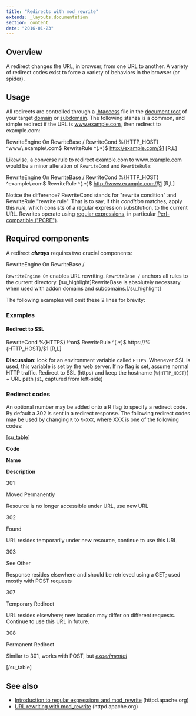 ```yaml
---
title: "Redirects with mod_rewrite"
extends: _layouts.documentation
section: content
date: "2016-01-23"
---
```


## Overview

A redirect changes the URL, in browser, from one URL to another. A variety of redirect codes exist to force a variety of behaviors in the browser (or spider).

## Usage

All redirects are controlled through a [.htaccess](/docs/guides/htaccess-guide/) file in the [document root](/docs/web-content/where-is-site-content-served-from/) of your target [domain](/docs/control-panel/creating-addon-domain/) or [subdomain](/docs/web-content/creating-subdomain/). The following stanza is a common, and simple redirect if the URL is www.example.com, then redirect to example.com:

RewriteEngine On
RewriteBase /
RewriteCond %{HTTP\_HOST} ^www\\.example\\.com$
RewriteRule ^(.\*)$ http://example.com/$1 \[R,L\]

Likewise, a converse rule to redirect example.com to www.example.com would be a minor alteration of `RewriteCond` and `RewriteRule`:

RewriteEngine On
RewriteBase /
RewriteCond %{HTTP\_HOST} ^example\\.com$
RewriteRule ^(.\*)$ http://www.example.com/$1 \[R,L\]

Notice the difference? RewriteCond stands for "rewrite condition" and RewriteRule "rewrite rule". That is to say, if this _condition_ matches, apply this _rule_, which consists of a regular expression substitution, to the current URL. Rewrites operate using [regular expressions](http://httpd.apache.org/docs/current/rewrite/intro.html), in particular [Perl-compatible ("PCRE")](https://en.wikipedia.org/wiki/Perl_Compatible_Regular_Expressions).

## Required components

A redirect _**always**_ requires two crucial components:

RewriteEngine On
RewriteBase /

`RewriteEngine On` enables URL rewriting. `RewriteBase /` anchors all rules to the current directory. \[su\_highlight\]RewriteBase is absolutely necessary when used with addon domains and subdomains.\[/su\_highlight\]

The following examples will omit these 2 lines for brevity:

### Examples

#### Redirect to SSL

RewriteCond %{HTTPS} !^on$
RewriteRule ^(.\*)$ https://%{HTTP\_HOST}/$1 \[R,L\]

**Discussion:** look for an environment variable called `HTTPS`. Whenever SSL is used, this variable is set by the web server. If no flag is set, assume normal HTTP traffic. Redirect to SSL (https) and keep the hostname (`%{HTTP_HOST}`) + URL path (`$1`, captured from left-side)

### Redirect codes

An optional number may be added onto a R flag to specify a redirect code. By default a 302 is sent in a redirect response. The following redirect codes may be used by changing `R` to `R=XXX`, where XXX is one of the following codes:

\[su\_table\]

**Code**

**Name**

**Description**

301

Moved Permanently

Resource is no longer accessible under URL, use new URL

302

Found

URL resides temporarily under new resource, continue to use this URL

303

See Other

Response resides elsewhere and should be retrieved using a GET; used mostly with POST requests

307

Temporary Redirect

URL resides elsewhere; new location may differ on different requests. Continue to use this URL in future.

308

Permanent Redirect

Similar to 301, works with POST, but _[experimental](https://tools.ietf.org/html/rfc7238)_

\[/su\_table\]

## See also

- [Introduction to regular expressions and mod\_rewrite](http://httpd.apache.org/docs/current/rewrite/intro.html) (httpd.apache.org)
- [URL rewriting with mod\_rewrite](http://httpd.apache.org/docs/current/rewrite/) (httpd.apache.org)
